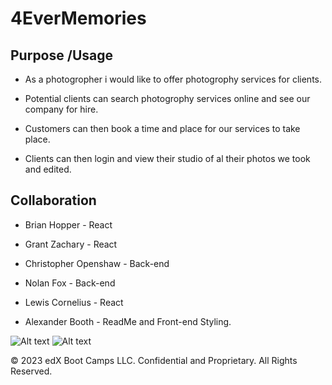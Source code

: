# 4EverMemories

## Purpose /Usage

* As a photogropher i would like to offer photogrophy services for clients.

* Potential clients can search photogrophy services online and see our company for hire.

* Customers can then book a time and place for our services to take place.

* Clients can then login and view their studio of al their photos we took and edited.

## Collaboration

* Brian Hopper - React

* Grant Zachary - React

* Christopher Openshaw - Back-end

* Nolan Fox - Back-end

* Lewis Cornelius - React

* Alexander Booth - ReadMe and Front-end Styling.


![Alt text](./appgenerated.png)
![Alt text](./image1.png)


© 2023 edX Boot Camps LLC. Confidential and Proprietary. All Rights Reserved.
